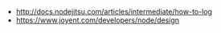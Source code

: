 - http://docs.nodejitsu.com/articles/intermediate/how-to-log
- https://www.joyent.com/developers/node/design
